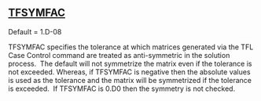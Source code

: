 ## [TFSYMFAC](https://help.hexagonmi.com/bundle/MSC_Nastran_2022.4/page/Nastran_Combined_Book/qrg/parameters/TOC.TFSYMFAC.xhtml)

Default = 1.D-08

TFSYMFAC specifies the tolerance at which matrices generated via the TFL Case Control command are treated as anti-symmetric in the solution process.  The default will not symmetrize the matrix even if the tolerance is not exceeded. Whereas, if TFSYMFAC is negative then the absolute values is used as the tolerance and the matrix will be symmetrized if the tolerance is exceeded.  If TFSYMFAC is 0.D0 then the symmetry is not checked.

